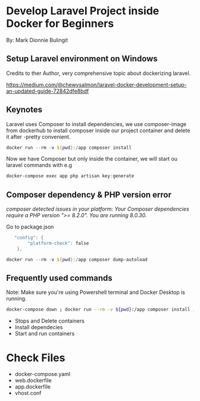 # Develop Laravel Project inside Docker for Beginners

By: Mark Dionnie Bulingit

## Setup Laravel environment on Windows

Credits to ther Author, very comprehensive topic about dockerizing laravel.

https://medium.com/@chewysalmon/laravel-docker-development-setup-an-updated-guide-72842dfe8bdf

## Keynotes

Laravel uses Composer to install dependencies, we use composer-image from dockerhub to install composer inside our project container and delete it after -pretty convenient.

```powershell
docker run --rm -v ${pwd}:/app composer install
```

Now we have Composer but only inside the container, we will start ou laravel commands with e.g

```powershell
docker-compose exec app php artisan key:generate
```

## Composer dependency & PHP version error

_composer detected issues in your platform: Your Composer dependencies require a PHP version ">= 8.2.0". You are running 8.0.30._

Go to package.json

```powershell
   "config": {
        "platform-check": false
    },
```

```powershell
docker run --rm -v ${pwd}:/app composer dump-autoload
```

## Frequently used commands

Note: Make sure you're using Powershell terminal and Docker Desktop is running.

```bash
docker-compose down ; docker run --rm -v ${pwd}:/app composer install ; docker run --rm -v ${pwd}:/app composer install ; docker-compose up
```

-   Stops and Delete containers
-   Install dependecies
-   Start and run containers

# Check Files

-   docker-compose.yaml
-   web.dockerfile
-   app.dockerfile
-   vhost.conf

